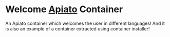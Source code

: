 # Welcome [Apiato](https://github.com/apiato/apiato) Container

An Apiato container which welcomes the user in different languages! And it is also an example of a container extracted using container installer!